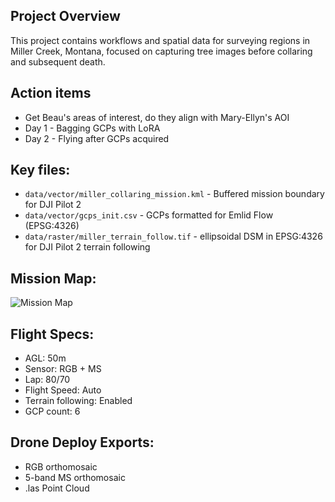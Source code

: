 ## Project Overview
This project contains workflows and spatial data for surveying regions in Miller Creek, Montana, focused on capturing tree images before collaring and subsequent death.

## Action items
- Get Beau's areas of interest, do they align with Mary-Ellyn's AOI
- Day 1 - Bagging GCPs with LoRA
- Day 2 - Flying after GCPs acquired

## Key files:
- `data/vector/miller_collaring_mission.kml` -  Buffered mission boundary for DJI Pilot 2
- `data/vector/gcps_init.csv` - GCPs formatted for Emlid Flow (EPSG:4326)
- `data/raster/miller_terrain_follow.tif` - ellipsoidal DSM in EPSG:4326 for DJI Pilot 2 terrain following

## Mission Map:
![Mission Map](planning/miller_mission_map.png)

## Flight Specs:
- AGL: 50m
- Sensor: RGB + MS
- Lap: 80/70
- Flight Speed: Auto
- Terrain following: Enabled
- GCP count: 6

## Drone Deploy Exports:
- RGB orthomosaic
- 5-band MS orthomosaic
- .las Point Cloud

